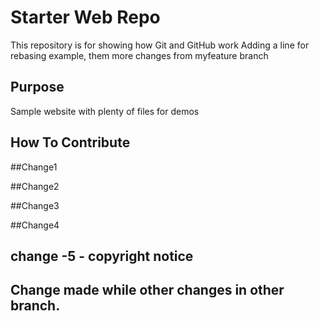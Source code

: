 # Starter Web Repo

This repository is for showing how Git and GitHub work
Adding a line for rebasing example, them more changes from myfeature branch

## Purpose

Sample website with plenty of files for demos

## How To Contribute

##Change1

##Change2

##Change3

##Change4

## change -5 - copyright notice

## Change made while other changes in other branch.